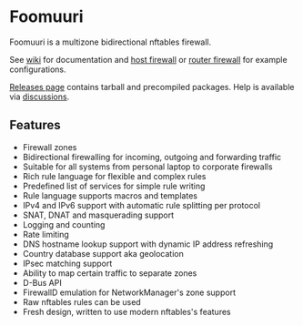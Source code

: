 # Foomuuri

Foomuuri is a multizone bidirectional nftables firewall.

See [wiki](https://github.com/FoobarOy/foomuuri/wiki) for documentation
and [host firewall](https://github.com/FoobarOy/foomuuri/wiki/Host-Firewall)
or [router firewall](https://github.com/FoobarOy/foomuuri/wiki/Router-Firewall)
for example configurations.

[Releases page](https://github.com/FoobarOy/foomuuri/releases/latest)
contains tarball and precompiled packages. Help is available via
[discussions](https://github.com/FoobarOy/foomuuri/discussions).


## Features

* Firewall zones
* Bidirectional firewalling for incoming, outgoing and forwarding traffic
* Suitable for all systems from personal laptop to corporate firewalls
* Rich rule language for flexible and complex rules
* Predefined list of services for simple rule writing
* Rule language supports macros and templates
* IPv4 and IPv6 support with automatic rule splitting per protocol
* SNAT, DNAT and masquerading support
* Logging and counting
* Rate limiting
* DNS hostname lookup support with dynamic IP address refreshing
* Country database support aka geolocation
* IPsec matching support
* Ability to map certain traffic to separate zones
* D-Bus API
* FirewallD emulation for NetworkManager's zone support
* Raw nftables rules can be used
* Fresh design, written to use modern nftables's features
